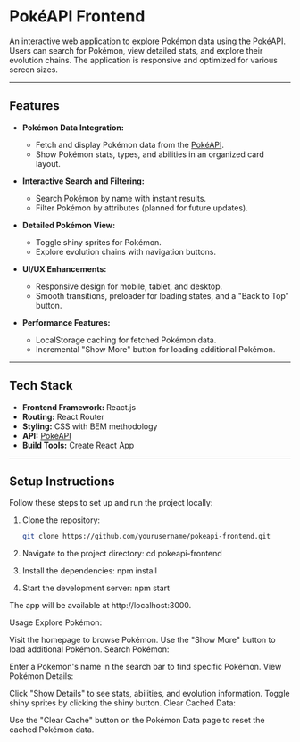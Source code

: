 # PokéAPI Frontend

An interactive web application to explore Pokémon data using the PokéAPI. Users can search for Pokémon, view detailed stats, and explore their evolution chains. The application is responsive and optimized for various screen sizes.

---

## Features

- **Pokémon Data Integration:**

  - Fetch and display Pokémon data from the [PokéAPI](https://pokeapi.co/).
  - Show Pokémon stats, types, and abilities in an organized card layout.

- **Interactive Search and Filtering:**

  - Search Pokémon by name with instant results.
  - Filter Pokémon by attributes (planned for future updates).

- **Detailed Pokémon View:**

  - Toggle shiny sprites for Pokémon.
  - Explore evolution chains with navigation buttons.

- **UI/UX Enhancements:**

  - Responsive design for mobile, tablet, and desktop.
  - Smooth transitions, preloader for loading states, and a "Back to Top" button.

- **Performance Features:**
  - LocalStorage caching for fetched Pokémon data.
  - Incremental "Show More" button for loading additional Pokémon.

---

## Tech Stack

- **Frontend Framework:** React.js
- **Routing:** React Router
- **Styling:** CSS with BEM methodology
- **API:** [PokéAPI](https://pokeapi.co/)
- **Build Tools:** Create React App

---

## Setup Instructions

Follow these steps to set up and run the project locally:

1. Clone the repository:

   ```bash
   git clone https://github.com/yourusername/pokeapi-frontend.git

   ```

2. Navigate to the project directory:
   cd pokeapi-frontend

3. Install the dependencies:
   npm install

4. Start the development server:
   npm start

The app will be available at http://localhost:3000.

Usage
Explore Pokémon:

Visit the homepage to browse Pokémon.
Use the "Show More" button to load additional Pokémon.
Search Pokémon:

Enter a Pokémon's name in the search bar to find specific Pokémon.
View Pokémon Details:

Click "Show Details" to see stats, abilities, and evolution information.
Toggle shiny sprites by clicking the shiny button.
Clear Cached Data:

Use the "Clear Cache" button on the Pokémon Data page to reset the cached Pokémon data.
